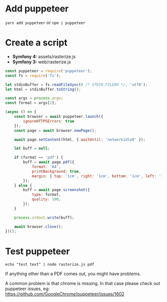 # Add puppeteer

`yarn add puppeteer` or `npm i puppeteer`

# Create a script
- **Symfony 4:** assets/rasterize.js
- **Symfony 3:** web/rasterize.js

```js
const puppeteer = require('puppeteer');
const fs = require('fs');

let stdinBuffer = fs.readFileSync(0 /* STDIN_FILENO */, 'utf8');
let html = stdinBuffer.toString();

const args = process.argv;
const format = args[2];

(async () => {
    const browser = await puppeteer.launch({
        ignoreHTTPSErrors: true
    });
    const page = await browser.newPage();

    await page.setContent(html, { waitUntil: 'networkidle0' });

    let buff = null;

    if (format == 'pdf') {
        buff = await page.pdf({
            format: 'A4',
            printBackground: true,
            margin: { top: '1cm', right: '1cm', bottom: '1cm', left: '1cm' }
        });
    } else {
        buff = await page.screenshot({
            type: format,
            quality: 100,
        });
    }

    process.stdout.write(buff);

    await browser.close();
})();
```

# Test puppeteer
`echo "test text" | node rasterize.js pdf`

If anything other than a PDF comes out, you might have problems.

A common problem is that chrome is missing. In that case please check out puppeteer issues, eg: https://github.com/GoogleChrome/puppeteer/issues/1602
